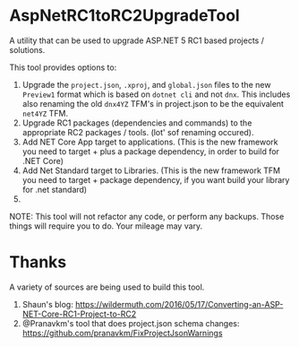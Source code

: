# AspNetRC1toRC2UpgradeTool
A utility that can be used to upgrade ASP.NET 5 RC1 based projects / solutions.

This tool provides options to:

1. Upgrade the `project.json`, `.xproj`, and `global.json` files to the new `Preview1` format which is based on `dotnet cli` and not `dnx`. This includes also renaming the old `dnx4YZ` TFM's in project.json to be the equivalent `net4YZ` TFM.
2. Upgrade RC1 packages (dependencies and commands) to the appropriate RC2 packages / tools. (lot' sof renaming occured).
3. Add NET Core App target to applications. (This is the new framework you need to target + plus a package dependency, in order to build for .NET Core)
4. Add Net Standard target to Libraries. (This is the new framework TFM you need to target + package dependency, if you want build your library for .net standard)
5. 
NOTE: This tool will not refactor any code, or perform any backups. Those things will require you to do. Your mileage may vary.

# Thanks

A variety of sources are being used to build this tool.
1. Shaun's blog: https://wildermuth.com/2016/05/17/Converting-an-ASP-NET-Core-RC1-Project-to-RC2
2. @Pranavkm's tool that does project.json schema changes: https://github.com/pranavkm/FixProjectJsonWarnings


